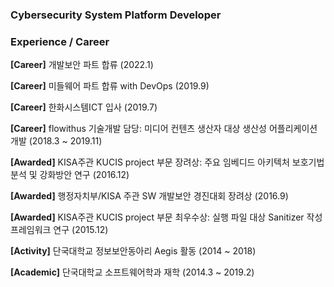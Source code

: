 
### Cybersecurity System Platform Developer


### Experience / Career

**\[Career\]** 개발보안 파트 합류 (2022.1)

**\[Career\]** 미들웨어 파트 합류 with DevOps  (2019.9)

**\[Career\]** 한화시스템ICT 입사 (2019.7)

**\[Career\]** flowithus 기술개발 담당: 미디어 컨텐츠 생산자 대상 생산성 어플리케이션 개발 (2018.3 ~ 2019.11)

**\[Awarded\]** KISA주관 KUCIS project 부문 장려상: 주요 임베디드 아키텍처 보호기법 분석 및 강화방안 연구 (2016.12)

**\[Awarded\]** 행정자치부/KISA 주관 SW 개발보안 경진대회 장려상 (2016.9)

**\[Awarded\]** KISA주관 KUCIS project 부문 최우수상: 실행 파일 대상 Sanitizer 작성 프레임워크 연구 (2015.12)

**\[Activity\]** 단국대학교 정보보안동아리 Aegis 활동 (2014 ~ 2018)

**\[Academic\]** 단국대학교 소프트웨어학과 재학 (2014.3 ~ 2019.2)

 
 <!--
**s01va/s01va** is a ✨ _special_ ✨ repository because its `README.md` (this file) appears on your GitHub profile.

Here are some ideas to get you started:

- 🔭 I’m currently working on ...
- 🌱 I’m currently learning ...
- 👯 I’m looking to collaborate on ...
- 🤔 I’m looking for help with ...
- 💬 Ask me about ...
- 📫 How to reach me: ...
- 😄 Pronouns: ...
- ⚡ Fun fact: ...
-->
